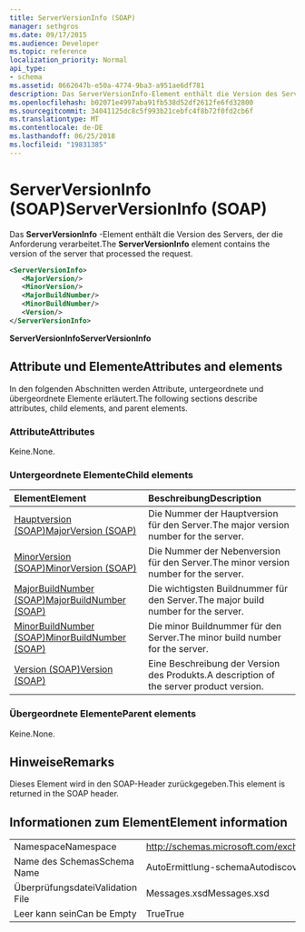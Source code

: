 ```yaml
---
title: ServerVersionInfo (SOAP)
manager: sethgros
ms.date: 09/17/2015
ms.audience: Developer
ms.topic: reference
localization_priority: Normal
api_type:
- schema
ms.assetid: 8662647b-e50a-4774-9ba3-a951ae6df781
description: Das ServerVersionInfo-Element enthält die Version des Servers, der die Anforderung verarbeitet.
ms.openlocfilehash: b02071e4997aba91fb538d52df2612fe6fd32800
ms.sourcegitcommit: 34041125dc8c5f993b21cebfc4f8b72f0fd2cb6f
ms.translationtype: MT
ms.contentlocale: de-DE
ms.lasthandoff: 06/25/2018
ms.locfileid: "19831385"
---
```

# <a name="serverversioninfo-soap"></a><span data-ttu-id="24348-103">ServerVersionInfo (SOAP)</span><span class="sxs-lookup"><span data-stu-id="24348-103">ServerVersionInfo (SOAP)</span></span>

<span data-ttu-id="24348-104">Das **ServerVersionInfo** -Element enthält die Version des Servers, der die Anforderung verarbeitet.</span><span class="sxs-lookup"><span data-stu-id="24348-104">The **ServerVersionInfo** element contains the version of the server that processed the request.</span></span> 
  
```XML
<ServerVersionInfo>
   <MajorVersion/>
   <MinorVersion/>
   <MajorBuildNumber/>
   <MinorBuildNumber/>
   <Version/>
</ServerVersionInfo>
```

 <span data-ttu-id="24348-105">**ServerVersionInfo**</span><span class="sxs-lookup"><span data-stu-id="24348-105">**ServerVersionInfo**</span></span>
## <a name="attributes-and-elements"></a><span data-ttu-id="24348-106">Attribute und Elemente</span><span class="sxs-lookup"><span data-stu-id="24348-106">Attributes and elements</span></span>

<span data-ttu-id="24348-107">In den folgenden Abschnitten werden Attribute, untergeordnete und übergeordnete Elemente erläutert.</span><span class="sxs-lookup"><span data-stu-id="24348-107">The following sections describe attributes, child elements, and parent elements.</span></span>
  
### <a name="attributes"></a><span data-ttu-id="24348-108">Attribute</span><span class="sxs-lookup"><span data-stu-id="24348-108">Attributes</span></span>

<span data-ttu-id="24348-109">Keine.</span><span class="sxs-lookup"><span data-stu-id="24348-109">None.</span></span>
  
### <a name="child-elements"></a><span data-ttu-id="24348-110">Untergeordnete Elemente</span><span class="sxs-lookup"><span data-stu-id="24348-110">Child elements</span></span>

|<span data-ttu-id="24348-111">**Element**</span><span class="sxs-lookup"><span data-stu-id="24348-111">**Element**</span></span>|<span data-ttu-id="24348-112">**Beschreibung**</span><span class="sxs-lookup"><span data-stu-id="24348-112">**Description**</span></span>|
|:-----|:-----|
|[<span data-ttu-id="24348-113">Hauptversion (SOAP)</span><span class="sxs-lookup"><span data-stu-id="24348-113">MajorVersion (SOAP)</span></span>](majorversion-soap.md) <br/> |<span data-ttu-id="24348-114">Die Nummer der Hauptversion für den Server.</span><span class="sxs-lookup"><span data-stu-id="24348-114">The major version number for the server.</span></span>  <br/> |
|[<span data-ttu-id="24348-115">MinorVersion (SOAP)</span><span class="sxs-lookup"><span data-stu-id="24348-115">MinorVersion (SOAP)</span></span>](minorversion-soap.md) <br/> |<span data-ttu-id="24348-116">Die Nummer der Nebenversion für den Server.</span><span class="sxs-lookup"><span data-stu-id="24348-116">The minor version number for the server.</span></span>  <br/> |
|[<span data-ttu-id="24348-117">MajorBuildNumber (SOAP)</span><span class="sxs-lookup"><span data-stu-id="24348-117">MajorBuildNumber (SOAP)</span></span>](majorbuildnumber-soap.md) <br/> |<span data-ttu-id="24348-118">Die wichtigsten Buildnummer für den Server.</span><span class="sxs-lookup"><span data-stu-id="24348-118">The major build number for the server.</span></span>  <br/> |
|[<span data-ttu-id="24348-119">MinorBuildNumber (SOAP)</span><span class="sxs-lookup"><span data-stu-id="24348-119">MinorBuildNumber (SOAP)</span></span>](minorbuildnumber-soap.md) <br/> |<span data-ttu-id="24348-120">Die minor Buildnummer für den Server.</span><span class="sxs-lookup"><span data-stu-id="24348-120">The minor build number for the server.</span></span>  <br/> |
|[<span data-ttu-id="24348-121">Version (SOAP)</span><span class="sxs-lookup"><span data-stu-id="24348-121">Version (SOAP)</span></span>](version-soap.md) <br/> |<span data-ttu-id="24348-122">Eine Beschreibung der Version des Produkts.</span><span class="sxs-lookup"><span data-stu-id="24348-122">A description of the server product version.</span></span>  <br/> |
   
### <a name="parent-elements"></a><span data-ttu-id="24348-123">Übergeordnete Elemente</span><span class="sxs-lookup"><span data-stu-id="24348-123">Parent elements</span></span>

<span data-ttu-id="24348-124">Keine.</span><span class="sxs-lookup"><span data-stu-id="24348-124">None.</span></span>
  
## <a name="remarks"></a><span data-ttu-id="24348-125">Hinweise</span><span class="sxs-lookup"><span data-stu-id="24348-125">Remarks</span></span>

<span data-ttu-id="24348-126">Dieses Element wird in den SOAP-Header zurückgegeben.</span><span class="sxs-lookup"><span data-stu-id="24348-126">This element is returned in the SOAP header.</span></span>
  
## <a name="element-information"></a><span data-ttu-id="24348-127">Informationen zum Element</span><span class="sxs-lookup"><span data-stu-id="24348-127">Element information</span></span>

|||
|:-----|:-----|
|<span data-ttu-id="24348-128">Namespace</span><span class="sxs-lookup"><span data-stu-id="24348-128">Namespace</span></span>  <br/> |http://schemas.microsoft.com/exchange/2010/Autodiscover  <br/> |
|<span data-ttu-id="24348-129">Name des Schemas</span><span class="sxs-lookup"><span data-stu-id="24348-129">Schema Name</span></span>  <br/> |<span data-ttu-id="24348-130">AutoErmittlung-schema</span><span class="sxs-lookup"><span data-stu-id="24348-130">Autodiscover schema</span></span>  <br/> |
|<span data-ttu-id="24348-131">Überprüfungsdatei</span><span class="sxs-lookup"><span data-stu-id="24348-131">Validation File</span></span>  <br/> |<span data-ttu-id="24348-132">Messages.xsd</span><span class="sxs-lookup"><span data-stu-id="24348-132">Messages.xsd</span></span>  <br/> |
|<span data-ttu-id="24348-133">Leer kann sein</span><span class="sxs-lookup"><span data-stu-id="24348-133">Can be Empty</span></span>  <br/> |<span data-ttu-id="24348-134">True</span><span class="sxs-lookup"><span data-stu-id="24348-134">True</span></span>  <br/> |
   

